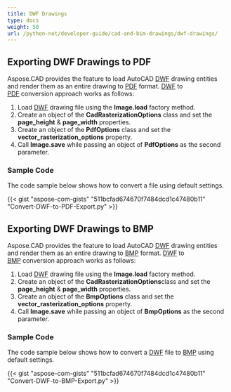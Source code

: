 ```yaml
---
title: DWF Drawings
type: docs
weight: 50
url: /python-net/developer-guide/cad-and-bim-drawings/dwf-drawings/
---
```


## **Exporting DWF Drawings to PDF**

Aspose.CAD provides the feature to load AutoCAD [DWF](https://docs.fileformat.com/cad/dwf/) drawing entities and render them as an entire drawing to [PDF](https://docs.fileformat.com/pdf/) format. [DWF](https://docs.fileformat.com/cad/dwf/) to [PDF](https://docs.fileformat.com/pdf/) conversion approach works as follows:

1. Load [DWF](https://docs.fileformat.com/cad/dwf/) drawing file using the **Image.load** factory method.
1. Create an object of the **CadRasterizationOptions** class and set the **page_height** & **page_width** properties.
1. Create an object of the **PdfOptions** class and set the **vector_rasterization_options** property.
1. Call **Image.save** while passing an object of **PdfOptions** as the second parameter.

### Sample Code

The code sample below shows how to convert a file using default settings.


{{< gist "aspose-com-gists" "511bcfad674670f7484dcd1c47480b11" "Convert-DWF-to-PDF-Export.py" >}}

## **Exporting DWF Drawings to BMP**

Aspose.CAD provides the feature to load AutoCAD [DWF](https://docs.fileformat.com/cad/dwf/) drawing entities and render them as an entire drawing to [BMP](https://docs.fileformat.com/image/bmp/) format. [DWF](https://docs.fileformat.com/cad/dwf/) to [BMP](https://docs.fileformat.com/image/bmp/) conversion approach works as follows:

1. Load [DWF](https://docs.fileformat.com/cad/dwf/) drawing file using the **Image.load** factory method.
1. Create an object of the **CadRasterizationOptions**class and set the **page_height** & **page_width** properties.
1. Create an object of the **BmpOptions** class and set the **vector_rasterization_options** property.
1. Call **Image.save** while passing an object of **BmpOptions** as the second parameter.

### Sample Code

The code sample below shows how to convert a [DWF](https://docs.fileformat.com/cad/dwf/) file to [BMP](https://docs.fileformat.com/image/bmp/) using default settings.

{{< gist "aspose-com-gists" "511bcfad674670f7484dcd1c47480b11" "Convert-DWF-to-BMP-Export.py" >}}
